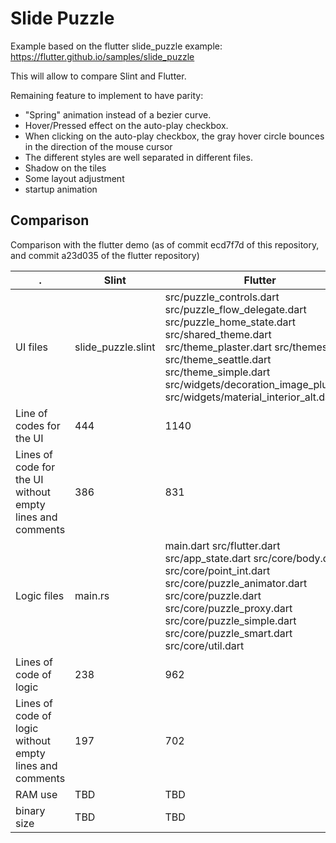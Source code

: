 # Slide Puzzle

Example based on the flutter slide_puzzle example:
https://flutter.github.io/samples/slide_puzzle

This will allow to compare Slint and Flutter.

Remaining feature to implement to have parity:

* "Spring" animation instead of a bezier curve.
* Hover/Pressed effect on the auto-play checkbox.
* When clicking on the auto-play checkbox, the gray hover
  circle bounces in the direction of the mouse cursor
* The different styles are well separated in different files.
* Shadow on the tiles
* Some layout adjustment
* startup animation

## Comparison

Comparison with the flutter demo (as of commit ecd7f7d
 of this repository, and commit a23d035 of the flutter repository)

| . | Slint | Flutter |
| --- | ---| --- |
| UI files | slide_puzzle.slint | src/puzzle_controls.dart src/puzzle_flow_delegate.dart src/puzzle_home_state.dart src/shared_theme.dart src/theme_plaster.dart src/themes.dart src/theme_seattle.dart src/theme_simple.dart src/widgets/decoration_image_plus.dart src/widgets/material_interior_alt.dart |
| Line of codes for the UI | 444 | 1140 |
| Lines of code for the UI without empty lines and comments | 386 | 831 |
| Logic files | main.rs | main.dart src/flutter.dart src/app_state.dart src/core/body.dart src/core/point_int.dart src/core/puzzle_animator.dart src/core/puzzle.dart src/core/puzzle_proxy.dart src/core/puzzle_simple.dart src/core/puzzle_smart.dart src/core/util.dart |
| Lines of code of logic | 238 | 962 |
| Lines of code of logic without empty lines and comments | 197 | 702 |
| RAM use | TBD | TBD |
| binary size | TBD | TBD |
